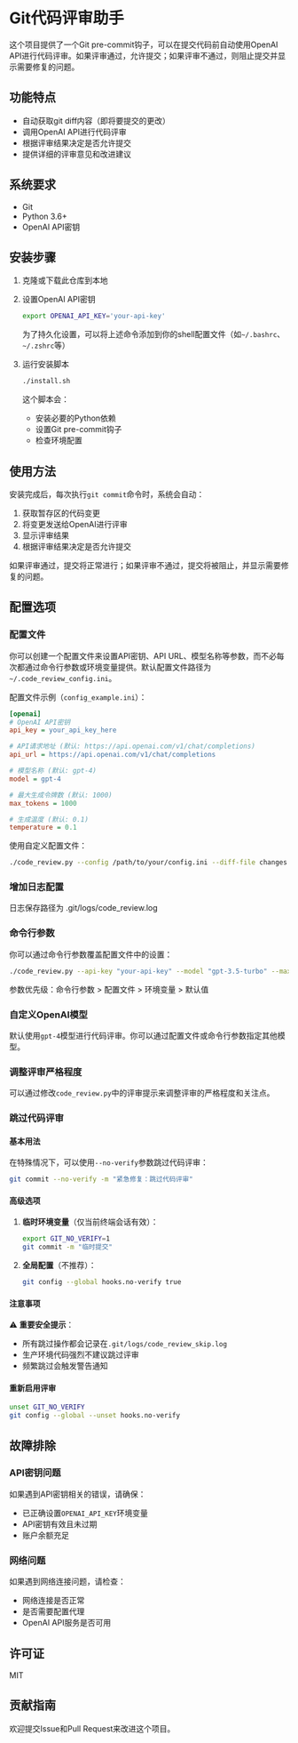 # Git代码评审助手

这个项目提供了一个Git pre-commit钩子，可以在提交代码前自动使用OpenAI API进行代码评审。如果评审通过，允许提交；如果评审不通过，则阻止提交并显示需要修复的问题。

## 功能特点

- 自动获取git diff内容（即将要提交的更改）
- 调用OpenAI API进行代码评审
- 根据评审结果决定是否允许提交
- 提供详细的评审意见和改进建议

## 系统要求

- Git
- Python 3.6+
- OpenAI API密钥

## 安装步骤

1. 克隆或下载此仓库到本地

2. 设置OpenAI API密钥
   ```bash
   export OPENAI_API_KEY='your-api-key'
   ```
   
   为了持久化设置，可以将上述命令添加到你的shell配置文件（如`~/.bashrc`、`~/.zshrc`等）

3. 运行安装脚本
   ```bash
   ./install.sh
   ```
   
   这个脚本会：
   - 安装必要的Python依赖
   - 设置Git pre-commit钩子
   - 检查环境配置

## 使用方法

安装完成后，每次执行`git commit`命令时，系统会自动：

1. 获取暂存区的代码变更
2. 将变更发送给OpenAI进行评审
3. 显示评审结果
4. 根据评审结果决定是否允许提交

如果评审通过，提交将正常进行；如果评审不通过，提交将被阻止，并显示需要修复的问题。

## 配置选项

### 配置文件

你可以创建一个配置文件来设置API密钥、API URL、模型名称等参数，而不必每次都通过命令行参数或环境变量提供。默认配置文件路径为`~/.code_review_config.ini`。

配置文件示例（`config_example.ini`）：
```ini
[openai]
# OpenAI API密钥
api_key = your_api_key_here

# API请求地址 (默认: https://api.openai.com/v1/chat/completions)
api_url = https://api.openai.com/v1/chat/completions

# 模型名称 (默认: gpt-4)
model = gpt-4

# 最大生成令牌数 (默认: 1000)
max_tokens = 1000

# 生成温度 (默认: 0.1)
temperature = 0.1
```

使用自定义配置文件：
```bash
./code_review.py --config /path/to/your/config.ini --diff-file changes.diff
```

### 增加日志配置 
日志保存路径为 .git/logs/code_review.log


### 命令行参数

你可以通过命令行参数覆盖配置文件中的设置：

```bash
./code_review.py --api-key "your-api-key" --model "gpt-3.5-turbo" --max-tokens 2000 --temperature 0.2
```

参数优先级：命令行参数 > 配置文件 > 环境变量 > 默认值

### 自定义OpenAI模型

默认使用`gpt-4`模型进行代码评审。你可以通过配置文件或命令行参数指定其他模型。

### 调整评审严格程度

可以通过修改`code_review.py`中的评审提示来调整评审的严格程度和关注点。

### 跳过代码评审

#### 基本用法
在特殊情况下，可以使用`--no-verify`参数跳过代码评审：
```bash
git commit --no-verify -m "紧急修复：跳过代码评审"
```

#### 高级选项
1. **临时环境变量**（仅当前终端会话有效）：
   ```bash
   export GIT_NO_VERIFY=1
   git commit -m "临时提交"
   ```

2. **全局配置**（不推荐）：
   ```bash
   git config --global hooks.no-verify true
   ```

#### 注意事项
⚠️ **重要安全提示**：
- 所有跳过操作都会记录在`.git/logs/code_review_skip.log`
- 生产环境代码强烈不建议跳过评审
- 频繁跳过会触发警告通知

#### 重新启用评审
```bash
unset GIT_NO_VERIFY
git config --global --unset hooks.no-verify
```

## 故障排除

### API密钥问题

如果遇到API密钥相关的错误，请确保：
- 已正确设置`OPENAI_API_KEY`环境变量
- API密钥有效且未过期
- 账户余额充足

### 网络问题

如果遇到网络连接问题，请检查：
- 网络连接是否正常
- 是否需要配置代理
- OpenAI API服务是否可用

## 许可证

MIT

## 贡献指南

欢迎提交Issue和Pull Request来改进这个项目。